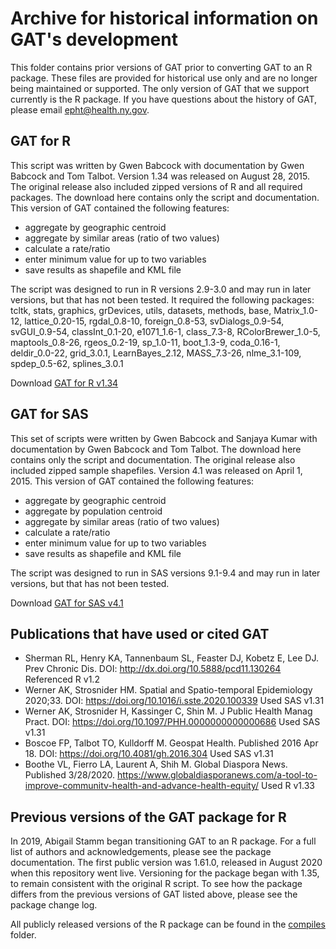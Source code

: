 # Archive for historical information on GAT's development

This folder contains prior versions of GAT prior to converting GAT to an R package. These files are provided for historical use only and are no longer being maintained or supported. The only version of GAT that we support currently is the R package. If you have questions about the history of GAT, please email epht@health.ny.gov.

## GAT for R

This script was written by Gwen Babcock with documentation by Gwen Babcock and Tom Talbot. Version 1.34 was released on August 28, 2015. The original release also included zipped versions of R and all required packages. The download here contains only the script and documentation. This version of GAT contained the following features: 

* aggregate by geographic centroid
* aggregate by similar areas (ratio of two values)
* calculate a rate/ratio
* enter minimum value for up to two variables
* save results as shapefile and KML file

The script was designed to run in R versions 2.9-3.0 and may run in later versions, but that has not been tested. It required the following packages: tcltk, stats, graphics, grDevices, utils, datasets, methods, base, Matrix_1.0-12, lattice_0.20-15, rgdal_0.8-10, foreign_0.8-53, svDialogs_0.9-54, svGUI_0.9-54, classInt_0.1-20, e1071_1.6-1, class_7.3-8, RColorBrewer_1.0-5, maptools_0.8-26, rgeos_0.2-19, sp_1.0-11, boot_1.3-9, coda_0.16-1, deldir_0.0-22, grid_3.0.1, LearnBayes_2.12, MASS_7.3-26, nlme_3.1-109, spdep_0.5-62, splines_3.0.1  

Download [GAT for R v1.34](NYS_GAT_R-1-34.zip)


## GAT for SAS

This set of scripts were written by Gwen Babcock and Sanjaya Kumar with documentation by Gwen Babcock and Tom Talbot. The download here contains only the script and documentation. The original release also included zipped sample shapefiles. Version 4.1 was released on April 1, 2015. This version of GAT contained the following features: 

* aggregate by geographic centroid
* aggregate by population centroid
* aggregate by similar areas (ratio of two values)
* calculate a rate/ratio
* enter minimum value for up to two variables
* save results as shapefile and KML file

The script was designed to run in SAS versions 9.1-9.4 and may run in later versions, but that has not been tested.

Download [GAT for SAS v4.1](NYS_GAT_SAS-4-1.zip)


## Publications that have used or cited GAT

* Sherman RL, Henry KA, Tannenbaum SL, Feaster DJ, Kobetz E, Lee DJ. Prev Chronic Dis.
    DOI: http://dx.doi.org/10.5888/pcd11.130264 
    Referenced R v1.2
* Werner AK, Strosnider HM. Spatial and Spatio-temporal Epidemiology 2020;33. 
    DOI: https://doi.org/10.1016/i.sste.2020.100339 
    Used SAS v1.31
* Werner AK, Strosnider H, Kassinger C, Shin M. J Public Health Manag Pract. 
    DOI: https://doi.org/10.1097/PHH.0000000000000686 
    Used SAS v1.31
* Boscoe FP, Talbot TO, Kulldorff M. Geospat Health. Published 2016 Apr 18. 
    DOI: https://doi.org/10.4081/gh.2016.304 
    Used SAS v1.31
* Boothe VL, Fierro LA, Laurent A, Shih M. Global Diaspora News. Published 3/28/2020. 
    https://www.globaldiasporanews.com/a-tool-to-improve-communitv-health-and-advance-health-equity/ 
    Used R v1.33 



## Previous versions of the GAT package for R

In 2019, Abigail Stamm began transitioning GAT to an R package. For a full list of authors and acknowledgements, please see the package documentation. The first public version was 1.61.0, released in August 2020 when this repository went live. Versioning for the package began with 1.35, to remain consistent with the original R script. To see how the package differs from the previous versions of GAT listed above, please see the package change log.

All publicly released versions of the R package can be found in the [compiles](../compiles/) folder.

